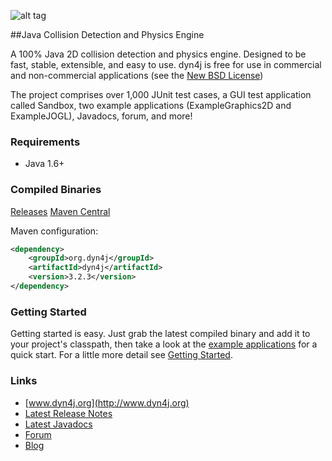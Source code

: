 ![alt tag](https://raw.githubusercontent.com/wnbittle/dyn4j/master/dyn4j.png)

##Java Collision Detection and Physics Engine

A 100% Java 2D collision detection and physics engine.  Designed to be fast, stable, extensible, and easy to use.  dyn4j is free for use in commercial and non-commercial applications (see the <a href="http://www.dyn4j.org/_license">New BSD License</a>)

The project comprises over 1,000 JUnit test cases, a GUI test application called Sandbox, two example applications (ExampleGraphics2D and ExampleJOGL), Javadocs, forum, and more!

### Requirements
* Java 1.6+

### Compiled Binaries
[Releases](https://github.com/wnbittle/dyn4j/releases)
[Maven Central](http://search.maven.org/#search%7Cgav%7C1%7Cg%3A%22org.dyn4j%22%20AND%20a%3A%22dyn4j%22)

Maven configuration:
```xml
<dependency>
    <groupId>org.dyn4j</groupId>
    <artifactId>dyn4j</artifactId>
    <version>3.2.3</version>
</dependency>
```

### Getting Started
Getting started is easy.  Just grab the latest compiled binary and add it to your project's classpath, then take a look at the [example applications](https://github.com/wnbittle/dyn4j/tree/master/examples/org/dyn4j/examples) for a quick start.  For a little more detail see [Getting Started](http://www.dyn4j.org/getting-started/).

### Links
* [www.dyn4j.org](http://www.dyn4j.org)
* [Latest Release Notes](https://github.com/wnbittle/dyn4j/blob/master/release-notes.txt)
* [Latest Javadocs](http://docs.dyn4j.org)
* [Forum](http://forum.dyn4j.org)
* [Blog](http://www.dyn4j.org/category/blog/)
